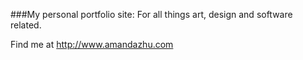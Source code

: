 ###My personal portfolio site:
For all things art, design and software related.

Find me at <http://www.amandazhu.com>
